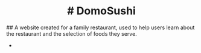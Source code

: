 
<h1 align="center">
    # DomoSushi
</h1>
## A website created for a family restaurant, used to help users learn about the restaurant and the selection of foods they serve.

- 
